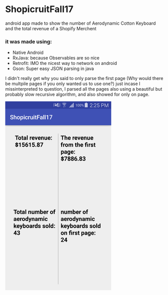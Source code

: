 # ShopicruitFall17
 android app made to show the number of Aerodynamic Cotton Keyboard and the total revenue of a Shopify Merchent

### it was made using:
* Native Android
* RxJava: because Observables are so nice
* Retrofit: IMO the nicest way to network on android
* Gson: Super easy JSON parsing in java

I didn't really get why you said to only parse the first page 
(Why would there be multpile pages if you only wanted us to use one?)
just incase I missinterpreted to question, I parsed all the pages also using a beautiful but probably slow recursive algorithm, and also showed for only on page.

<img src = "shopifyScreenshotFall17.png" height = "600"/>
